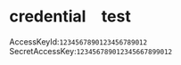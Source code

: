 # credential　test

AccessKeyId:`1234567890123456789012`  
SecretAccessKey:`123456789012345667899012`
